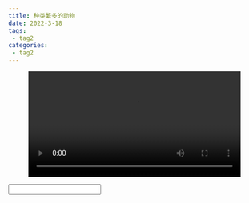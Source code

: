 ```yaml
---
title: 种类繁多的动物
date: 2022-3-18
tags:
 - tag2
categories:
 - tag2
---
```


<figure id="video1" class="wp-block-video"><video style="width: 100%;" controls autoplay preload
src="https://docker.qwenlove.top/d/swr.cn-north-4.myhuaweicloud.com/qianwen/public:sha256:5bdb2ec1c454c9aab0f1bd329d1d71b7275d182f300299543ff8adccd4746ae6"
></video></figure>
 <input type="text" id="showTime"/>
<script src="https://cdn.bootcdn.net/ajax/libs/jquery/3.3.1/jquery.min.js"></script>

<script>
 console.log("***************************************************************")
    window.onload = function(){
                   let myVid=document.getElementById("video1");
                   myVid.addEventListener("timeupdate",timeupdate);
                   myVid.controls = true;


                   myVid.addEventListener('waiting', function(e) {
                       console.log("***************************************************************")
                       myVid.src =`https://docker.qwenlove.top/d/swr.cn-north-4.myhuaweicloud.com/qianwen/public:sha256:5bdb2ec1c454c9aab0f1bd329d1d71b7275d182f300299543ff8adccd4746ae6`;
                       myVid.currentTime=$("#showTime").val();
                       myVid.play();
                   })
 
 
 
 
 
     function timeupdate(){
        //因为当前的格式是带毫秒的float类型的如：12.231233，所以把他转成String了便于后面分割取秒
        document.getElementById("showTime").value=document.getElementById("video1").currentTime+"";

    }
 
 }

</script>

